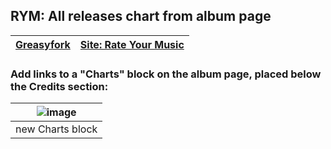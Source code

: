## RYM: All releases chart from album page

| [Greasyfork](https://greasyfork.org/ru/scripts/533947-rym-all-releases-chart-from-album-page) | [Site: Rate Your Music](https://rateyourmusic.com/) |
|------|-------------|

### Add links to a "Charts" block on the album page, placed below the Credits section:
| ![image](https://github.com/user-attachments/assets/59db1dc2-0b2f-4c52-ae85-0307ed0c7172) |
|------|
| new Charts block |
